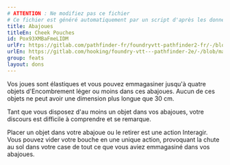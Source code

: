 ```yaml
---
# ATTENTION : Ne modifiez pas ce fichier
# Ce fichier est généré automatiquement par un script d'après les données du module Foundry VTT officiel et de sa traduction
title: Abajoues
titleEn: Cheek Pouches
id: Pox93XMBaFmeLIDM
urlFr: https://gitlab.com/pathfinder-fr/foundryvtt-pathfinder2-fr/-/blob/master/data/feats/Pox93XMBaFmeLIDM.htm
urlEn: https://gitlab.com/hooking/foundry-vtt---pathfinder-2e/-/blob/master/packs/data/feats.db/cheek-pouches.json
group: feats
layout: dons
---
```

Vos joues sont élastiques et vous pouvez emmagasiner jusqu'à quatre objets d'Encombrement léger ou moins dans ces abajoues. Aucun de ces objets ne peut avoir une dimension plus longue que 30 cm.

Tant que vous disposez d'au moins un objet dans vos abajoues, votre discours est difficile à comprendre et se remarque.

Placer un objet dans votre abajoue ou le retirer est une action Interagir. Vous pouvez vider votre bouche en une unique action, provoquant la chute au sol dans votre case de tout ce que vous aviez emmagasiné dans vos abajoues.


